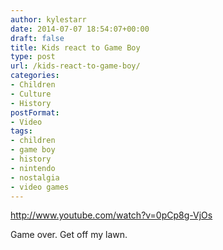 ```yaml
---
author: kylestarr
date: 2014-07-07 18:54:07+00:00
draft: false
title: Kids react to Game Boy
type: post
url: /kids-react-to-game-boy/
categories:
- Children
- Culture
- History
postFormat:
- Video
tags:
- children
- game boy
- history
- nintendo
- nostalgia
- video games
---
```


http://www.youtube.com/watch?v=0pCp8g-VjOs

Game over. Get off my lawn.
